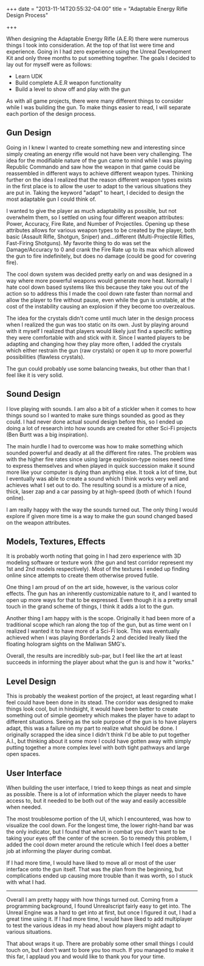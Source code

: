 +++
date = "2013-11-14T20:55:32-04:00"
title = "Adaptable Energy Rifle Design Process"

+++


When designing the Adaptable Energy Rifle (A.E.R) there were numerous things I took into consideration.  At the top of that list were time and experience.  Going in I had zero experience using the Unreal Development Kit and only three months to put something together.  The goals I decided to lay out for myself were as follows: 

* Learn UDK
* Build complete A.E.R weapon functionality
* Build a level to show off and play with the gun

As with all game projects, there were many different things to consider while I was building the gun.  To make things easier to read, I will separate each portion of the design process.

## Gun Design
Going in I knew I wanted to create something new and interesting since simply creating an energy rifle would not have been very challenging.  The idea for the modifiable nature of the gun came to mind while I was playing Republic Commando and saw how the weapon in that game could be reassembled in different ways to achieve different weapon types.  Thinking further on the idea I realized that the reason different weapon types exists in the first place is to allow the user to adapt to the various situations they are put in.  Taking the keyword "adapt" to heart, I decided to design the most adaptable gun I could think of.  

I wanted to give the player as much adaptability as possible, but not overwhelm them, so I settled on using four different weapon attributes: Power, Accuracy, Fire Rate, and Number of Projectiles.  Opening up these attributes allows for various weapon types to be created by the player, both basic (Assault Rifle, Shotgun, Sniper) and...different (Multi-Projectile Rifles, Fast-Firing Shotguns).  My favorite thing to do was set the Damage/Accuracy to 0 and crank the Fire Rate up to its max which allowed the gun to fire indefinitely, but does no damage (could be good for covering fire).

The cool down system was decided pretty early on and was designed in a way where more powerful weapons would generate more heat.  Normally I hate cool down based systems like this because they take you out of the action so to address this I made the cool down rate faster than normal and allow the player to fire without pause, even while the gun is unstable, at the cost of the instability causing an explosion if they become too overzealous.

The idea for the crystals didn't come until much later in the design process when I realized the gun was too static on its own.  Just by playing around with it myself I realized that players would likely just find a specific setting they were comfortable with and stick with it.  Since I wanted players to be adapting and changing how they play more often, I added the crystals which either restrain the gun (raw crystals) or open it up to more powerful possibilities (flawless crystals).

The gun could probably use some balancing tweaks, but other than that I feel like it is very solid.

## Sound Design

I love playing with sounds.  I am also a bit of a stickler when it comes to how things sound so I wanted to make sure things sounded as good as they could.  I had never done actual sound design before this, so I ended up doing a lot of research into how sounds are created for other Sci-Fi projects (Ben Burtt was a big inspiration).  

The main hurdle I had to overcome was how to make something which sounded powerful and deadly at all the different fire rates.  The problem was with the higher fire rates since using large explosion-type noises need time to express themselves and when played in quick succession make it sound more like your computer is dying than anything else.  It took a lot of time, but I eventually was able to create a sound which I think works very well and achieves what I set out to do.  The resulting sound is a mixture of a nice, thick,  laser zap and a car passing by at high-speed (both of which I found online). 

I am really happy with the way the sounds turned out.  The only thing I would explore if given more time is a way to make the gun sound changed based on the weapon attributes. 

## Models, Textures, Effects

It is probably worth noting that going in I had zero experience with 3D modeling software or texture work (the gun and test corridor represent my 1st and 2nd models respectively).  Most of the textures I ended up finding online since attempts to create them otherwise proved futile.  

One thing I am proud of on the art side, however, is the various color effects.  The gun has an inherently customizable nature to it, and I wanted to open up more ways for that to be expressed.  Even though it is a pretty small touch in the grand scheme of things, I think it adds a lot to the gun.

Another thing I am happy with is the scope.  Originally it had been more of a traditional scope which ran along the top of the gun, but as time went on I realized I wanted it to have more of a Sci-Fi look.  This was eventually achieved when I was playing Borderlands 2 and decided Ireally liked the floating hologram sights on the Maliwan SMG's.  

Overall, the results are incredibly sub-par, but I feel like the art at least succeeds in informing the player about what the gun is and how it "works."

## Level Design

This is probably the weakest portion of the project, at least regarding what I feel could have been done in its stead.   The corridor was designed to make things look cool, but in hindsight, it would have been better to create something out of simple geometry which makes the player have to adapt to different situations.   Seeing as the sole purpose of the gun is to have players adapt, this was a failure on my part to realize what should be done.  I originally scrapped the idea since I didn't think I'd be able to put together A.I., but thinking about it some more I could have gotten away with simply putting together a more complex level with both tight pathways and large open spaces.

## User Interface

When building the user interface, I tried to keep things as neat and simple as possible.  There is a lot of information which the player needs to have access to, but it needed to be both out of the way and easily accessible when needed.

The most troublesome portion of the UI, which I encountered, was how to visualize the cool down.   For the longest time, the lower right-hand bar was the only indicator, but I found that when in combat you don't want to be taking your eyes off the center of the screen.  So to remedy this problem, I added the cool down meter around the reticule which I feel does a better job at informing the player during combat.  

If I had more time, I would have liked to move all or most of the user interface onto the gun itself.  That was the plan from the beginning, but complications ended up causing more trouble than it was worth, so I stuck with what I had.

---

Overall I am pretty happy with how things turned out.  Coming from a programming background, I found Unrealscript fairly easy to get into.  The Unreal Engine was a hard to get into at first, but once I figured it out, I had a great time using it.  If I had more time, I would have liked to add multiplayer to test the various ideas in my head about how players might adapt to various situations.  

That about wraps it up.  There are probably some other small things I could touch on, but I don't want to bore you too much.  If you managed to make it this far, I applaud you and would like to thank you for your time.